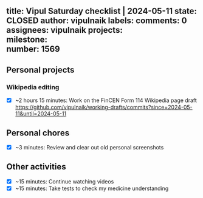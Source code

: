 title:	Vipul Saturday checklist | 2024-05-11
state:	CLOSED
author:	vipulnaik
labels:	
comments:	0
assignees:	vipulnaik
projects:	
milestone:	
number:	1569
--
## Personal projects

### Wikipedia editing

- [x] ~2 hours 15 minutes: Work on the FinCEN Form 114 Wikipedia page draft https://github.com/vipulnaik/working-drafts/commits?since=2024-05-11&until=2024-05-11

## Personal chores

- [x] ~3 minutes: Review and clear out old personal screenshots

## Other activities

- [x] ~15 minutes: Continue watching videos
- [x] ~15 minutes: Take tests to check my medicine understanding
